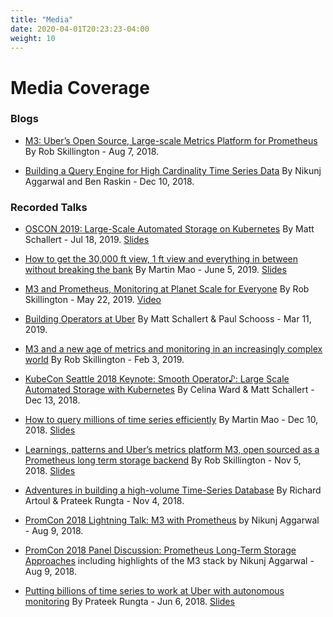 ```yaml
---
title: "Media"
date: 2020-04-01T20:23:23-04:00
weight: 10
---
```


# Media Coverage

### Blogs

- [M3: Uber’s Open Source, Large-scale Metrics Platform for Prometheus](https://eng.uber.com/m3) By Rob Skillington - Aug 7, 2018.

- [Building a Query Engine for High Cardinality Time Series Data](https://eng.uber.com/billion-data-point-challenge) By Nikunj Aggarwal and Ben Raskin - Dec 10, 2018.

### Recorded Talks

- [OSCON 2019: Large-Scale Automated Storage on Kubernetes](https://youtu.be/N9A7xSE9n-c) By Matt Schallert - Jul 18, 2019. [Slides](https://schallert.io/OSCON%20Large-Scale%20Automated%20Storage%20on%20Kubernetes.pdf)

- [How to get the 30,000 ft view, 1 ft view and everything in between without breaking the bank](https://vimeo.com/341146220) By Martin Mao - June 5, 2019. [Slides](https://www.slideshare.net/MartinMao/monitorama-2019-pdx-martin-mao)

- [M3 and Prometheus, Monitoring at Planet Scale for Everyone](https://kccnceu19.sched.com/event/MPbX/m3-and-prometheus-monitoring-at-planet-scale-for-everyone-rob-skillington-uber) By Rob Skillington - May 22, 2019. [Video](https://www.youtube.com/watch?v=EFutyuIpFXQ)

- [Building Operators at Uber](https://www.youtube.com/watch?v=Ti5z1v-3jWA) By Matt Schallert & Paul Schooss - Mar 11, 2019.

- [M3 and a new age of metrics and monitoring in an increasingly complex world](https://fosdem.org/2019/schedule/event/m3_and_a_new_age_of_metrics_and_monitoring_in_an_increasingly_complex_world/) By Rob Skillington - Feb 3, 2019.

- [KubeCon Seattle 2018 Keynote: Smooth Operator♪: Large Scale Automated Storage with Kubernetes](https://www.youtube.com/watch?v=aDFm5KaTaOk) By Celina Ward & Matt Schallert - Dec 13, 2018.

- [How to query millions of time series efficiently](https://www.youtube.com/watch?v=QmekBFUZnKE) By Martin Mao - Dec 10, 2018. [Slides](https://static.sched.com/hosted_files/opsummitna18/f7/OPS%20-%20How%20to%20query%20millions%20of%20time%20series%20efficiently.pdf)

- [Learnings, patterns and Uber’s metrics platform M3, open sourced as a Prometheus long term storage backend](https://www.youtube.com/watch?v=mrq-TBXpztU) By Rob Skillington - Nov 5, 2018. [Slides](https://www.slideshare.net/NETWAYS/osmc-2018-learnings-patterns-and-ubers-metrics-platform-m3-open-sourced-as-a-prometheus-long-term-storage-backend-by-rob-skillington)

- [Adventures in building a high-volume Time-Series Database](https://www.youtube.com/watch?v=W9duNO2dauc) By Richard Artoul & Prateek Rungta - Nov 4, 2018.

- [PromCon 2018 Lightning Talk: M3 with Prometheus](https://www.youtube.com/watch?v=_L5RjJ7MVv4&t=1675) by Nikunj Aggarwal - Aug 9, 2018.

- [PromCon 2018 Panel Discussion: Prometheus Long-Term Storage Approaches](https://youtube.com/watch?v=3pTG_N8yGSU) including highlights of the M3 stack by Nikunj Aggarwal - Aug 9, 2018.

- [Putting billions of time series to work at Uber with autonomous monitoring](https://vimeo.com/274821002) By Prateek Rungta - Jun 6, 2018. [Slides](http://bit.ly/m3db-monitorama2018)


